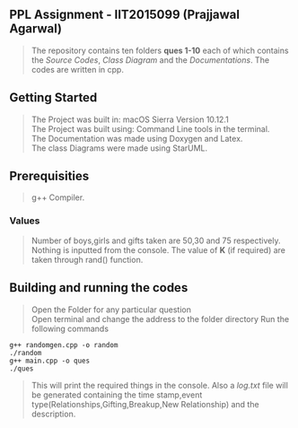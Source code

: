 ## PPL Assignment - IIT2015099 (Prajjawal Agarwal)
>The repository contains ten folders **ques 1-10** each of which contains the *Source Codes*, *Class Diagram* and the *Documentations*.
>The codes are written in cpp.

## Getting Started
>The Project was built in: macOS Sierra Version 10.12.1                      
>The Project was built using: Command Line tools in the terminal.   
>The Documentation was made using Doxygen and Latex.        
>The class Diagrams were made using StarUML.

## Prerequisities
>g++ Compiler.

### Values
>Number of boys,girls and gifts taken are 50,30 and 75 respectively.
>Nothing is inputted from the console.
>The value of **K** (if required) are taken through rand() function.

## Building and running the codes
>Open the Folder for any particular question  
>Open terminal and change the address to the folder directory
>Run the following commands  
```
g++ randomgen.cpp -o random
./random
g++ main.cpp -o ques
./ques
```      
>This will print the required things in the console.
>Also a *log.txt* file will be generated containing the time stamp,event type(Relationships,Gifting,Breakup,New Relationship) and the description.

